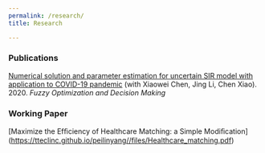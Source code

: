 ```yaml
---
permalink: /research/
title: Research

---
```


### Publications

[Numerical solution and parameter estimation for uncertain SIR model with application to COVID-19 pandemic](https://tteclinc.github.io/peilinyang//files/UncertaintySIR.pdf) (with Xiaowei Chen, Jing Li, Chen Xiao). 2020. *Fuzzy Optimization and Decision Making*

### Working Paper
[Maximize the Efﬁciency of Healthcare Matching: a Simple Modiﬁcation]
(https://tteclinc.github.io/peilinyang//files/Healthcare_matching.pdf)
